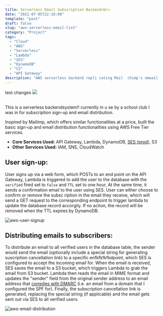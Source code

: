 ```yaml
---
title: Serverless Email Subscription Backend<br>
date: "2021-07-05T22:18:00"
template: "post"
draft: false
slug: "aws-serverless-email-list"
category: "Project"
tags:
  - "Cloud"
  - "AWS"
  - "Serverless"
  - "Lambda"
  - "SES"
  - "DynamoDB"
  - "S3"
  - "API Gateway"
description: "AWS serverless backend repli cating Mail  chimp's emwail sign-up and distribution"
---
```

test changes 
<a href="https://github.com/Kayx23/v-MAS-Website/tree/master/.lambda" target="_blank">
<img src="https://img.shields.io/static/v1?label=Demo&message=Lambda&color=Green&style=plat-square&logo=github">
</a>
<br>
<br>

This is a serverless backendsystem!! currently in u se by a school club I was in for subscription sign-up and email distribution. 

Inspired by Mailimp, which offers similar functionalities at a price, built the basic sign-up and email distribution functionalities using AWS Free Tier services. 

* **Core Services Used:** API Gateway, Lambda, DynamoDB, [SES (prod)](https://docs.aws.amazon.com/ses/latest/DeveloperGuide/request-production-access.html), S3    
* **Other Services Used:** IAM, SNS, CloudWatch

## User sign-up:
User signs up via a           web form, which POSTs to an end  point on the API Gateway, Lambda is triggered to add the user to the database with the `verified` fired set to `false` and `TTL` set to one hour, At the same time, it sends a confirmation email to the user using SES. User can either choose to confirm or remove the subsc  ription in the email they receive, which will send a GET request to the corresponding endpoint to trigger lambda to update the database record accorgily. If no action, the record will be removed when the TTL expires by DynamoDB. 

![aws-user-signup](/media/user-signup.png)

## Distributing emails to subscribers:

To distribute an email to all verified users in the database table, the sender would send the email (optionally include a special string for generating suscription cancellation link) to a specific enfkfkfkfkdpoint, which SES is configured to accept the incoming email for. When the email is received, SES saves the email to a S3 bucket, which triggers Lambda to grab the email from S3 bucket. Lambda then reads the email in MIME format and updates the "sender" field from the original sender address to an email address that [complies with DMARC](https://docs.aws.amazon.com/ses/latest/DeveloperGuide/send-email-auttication-dmarc.html) (i.e. an email from a domain that I configured the SPF for). Finally, the subscription cancellation link is generated, replacing the special string (if applicable) and the email gets sent out via SES to all verified users. 

![aws-email-distribution](/media/email-distribution.png)
